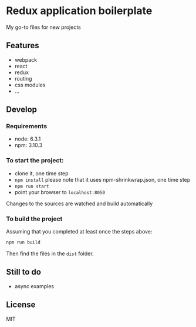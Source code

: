 # Redux application boilerplate

My go-to files for new projects

## Features

* webpack
* react
* redux
* routing
* css modules
* ...

## Develop

### Requirements

* node: 6.3.1
* npm: 3.10.3

### To start the project:

* clone it, one time step
* `npm install` please note that it uses npm-shrinkwrap.json, one time step
* `npm run start`
* point your browser to `localhost:8050`

Changes to the sources are watched and build automatically

### To build the project
 
Assuming that you completed at least once the steps above:

```bash
npm run build
```

Then find the files in the `dist` folder. 

## Still to do

* async examples

## License

MIT
